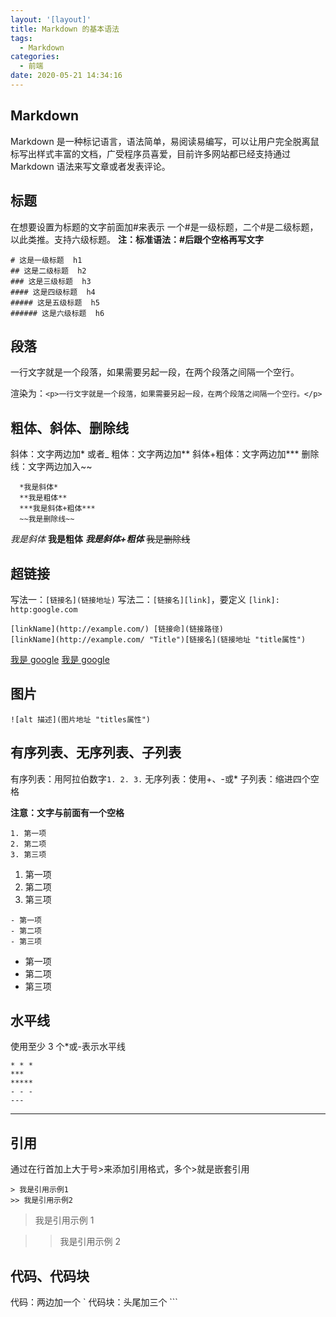 ```yaml
---
layout: '[layout]'
title: Markdown 的基本语法
tags:
  - Markdown
categories:
  - 前端
date: 2020-05-21 14:34:16
---
```


## Markdown

Markdown 是一种标记语言，语法简单，易阅读易编写，可以让用户完全脱离鼠标写出样式丰富的文档，广受程序员喜爱，目前许多网站都已经支持通过 Markdown 语法来写文章或者发表评论。

## 标题

在想要设置为标题的文字前面加#来表示
一个#是一级标题，二个#是二级标题，以此类推。支持六级标题。
**注：标准语法：#后跟个空格再写文字**

```
# 这是一级标题  h1
## 这是二级标题  h2
### 这是三级标题  h3
#### 这是四级标题  h4
##### 这是五级标题  h5
###### 这是六级标题  h6

```

## 段落

一行文字就是一个段落，如果需要另起一段，在两个段落之间隔一个空行。

渲染为：`<p>一行文字就是一个段落，如果需要另起一段，在两个段落之间隔一个空行。</p>`

## 粗体、斜体、删除线

斜体：文字两边加\* 或者\_
粗体：文字两边加**
斜体+粗体：文字两边加\***
删除线：文字两边加入~~

```
  *我是斜体*
  **我是粗体**
  ***我是斜体+粗体***
  ~~我是删除线~~
```

_我是斜体_
**我是粗体**
**_我是斜体+粗体_**
~~我是删除线~~

## 超链接

写法一：`[链接名](链接地址)`
写法二：`[链接名][link]`，要定义 `[link]: http:google.com`

```
[linkName](http://example.com/) [链接命](链接路径)
[linkName](http://example.com/ "Title")[链接名](链接地址 "title属性")
```

[我是 google](http://google.com/)
[我是 google](http://google.com/ 'google')

## 图片

```
![alt 描述](图片地址 "titles属性")
```

## 有序列表、无序列表、子列表

有序列表：用阿拉伯数字`1. 2. 3.`
无序列表：使用+、-或\*
子列表：缩进四个空格

**注意：文字与前面有一个空格**

```
1. 第一项
2. 第二项
3. 第三项
```

1. 第一项
2. 第二项
3. 第三项

```
- 第一项
- 第二项
- 第三项
```

- 第一项
- 第二项
- 第三项

## 水平线

使用至少 3 个\*或-表示水平线

```
* * *
***
*****
- - -
---
```

---

## 引用

通过在行首加上大于号>来添加引用格式，多个>就是嵌套引用

```
> 我是引用示例1
>> 我是引用示例2
```

> 我是引用示例 1

> > 我是引用示例 2

## 代码、代码块

代码：两边加一个 `
代码块：头尾加三个 ```
